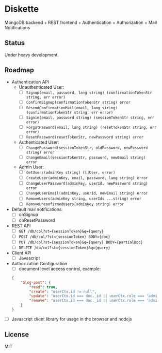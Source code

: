 # Diskette

MongoDB backend + REST frontend + Authentication + Authorization + Mail Notifications

## Status

Under heavy development.

## Roadmap

- Authentication API
    - Unauthenticated User:
        - [ ] `Signup(email, password, lang string) (confirmationTokenStr string, err error)`
        - [ ] `ConfirmSignup(confirmationTokenStr string) error`
        - [ ] `ResendConfirmationMail(email, lang string) (confirmationTokenStr string, err error)`
        - [ ] `Signin(email, password string) (sessionTokenStr string, err error)`
        - [ ] `ForgotPasword(email, lang string) (resetTokenStr string, err error)`
        - [ ] `ResetPassword(resetTokenStr, newPassword string) error`
    - Authenticated User:
        - [ ] `ChangePassword(sessionTokenStr, oldPassword, newPassword string) error`
        - [ ] `ChangeEmail(sessionTokenStr, password, newEmail string) error`
    - Admin User:
        - [ ] `GetUsers(adminKey string) ([]User, error)`
        - [ ] `CreateUser(adminKey, email, password, lang string) error`
        - [ ] `ChangeUserPassword(adminKey, userId, newPassword string) error`
        - [ ] `ChangeUserEmail(adminKey, userId, newEmail string) error`
        - [ ] `RemoveUsers(adminKey string, userIds ...string) error`
        - [ ] `RemoveUnconfirmedUsers(adminKey string) error`
- Default mail notifications:
    - [ ] onSignup
    - [ ] onResetPassword
- REST API
    - [ ] `GET /db/col?st={sessionToken}&q={query}`
    - [ ] `POST /db/col/?st={sessionToken} BODY={doc}`
    - [ ] `PUT /db/col?st={sessionToken}&q={query} BODY={partialDoc}`
    - [ ] `DELETE /db/col?st={sessionToken}&q={query}`
- Client API
    - [ ] Javascript
- Authorization Configuration
    - [ ] document level access control, example:
    ```json
    {
        "blog-post": {
            "read": true,
            "create": "userCtx.id != null",
            "update": "userCtx.id === doc._id || userCtx.role === 'admin'",
            "remove": "userCtx.id === doc._id || userCtx.role === 'admin'"
        }
    }
    ```
- [ ] Javascript client library for usage in the browser and nodejs

## License

MIT
